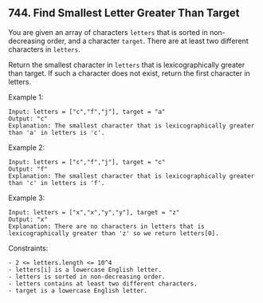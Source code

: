 ## 744. Find Smallest Letter Greater Than Target

You are given an array of characters `letters` that is sorted in non-decreasing order, and a character `target`. There are at least two different characters in `letters`.

Return the smallest character in `letters` that is lexicographically greater than target. If such a character does not exist, return the first character in letters.

Example 1:

```
Input: letters = ["c","f","j"], target = "a"
Output: "c"
Explanation: The smallest character that is lexicographically greater than 'a' in letters is 'c'.
```

Example 2:

```
Input: letters = ["c","f","j"], target = "c"
Output: "f"
Explanation: The smallest character that is lexicographically greater than 'c' in letters is 'f'.
```

Example 3:

```
Input: letters = ["x","x","y","y"], target = "z"
Output: "x"
Explanation: There are no characters in letters that is lexicographically greater than 'z' so we return letters[0].
```

Constraints:

```
- 2 <= letters.length <= 10^4
- letters[i] is a lowercase English letter.
- letters is sorted in non-decreasing order.
- letters contains at least two different characters.
- target is a lowercase English letter.
```
